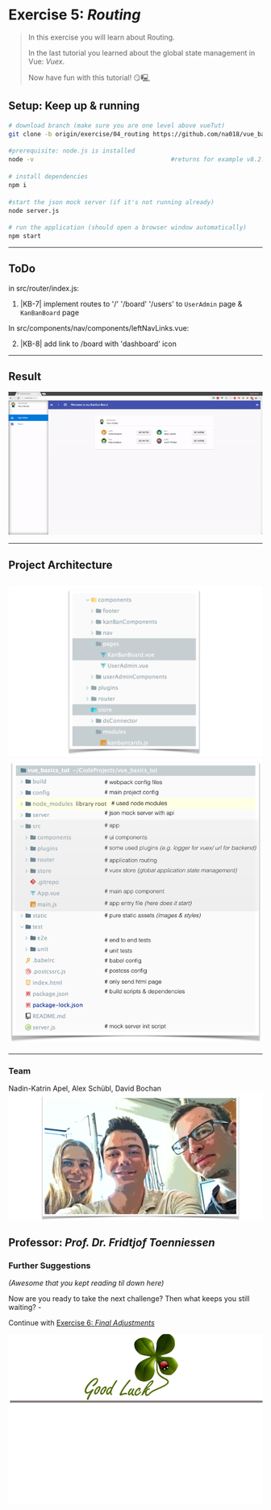 # Exercise 5: _Routing_
> In this exercise you will learn about Routing.
>
> In the last tutorial you learned about the global state management in Vue: _Vuex_.
>
> Now have fun with this tutorial! 😏🖳 

## Setup: Keep up & running

``` bash
# download branch (make sure you are one level above vueTut)
git clone -b origin/exercise/04_routing https://github.com/na018/vue_basics_tut.git vueTut/04_routing && cd vueTut/04_routing

#prerequisite: node.js is installed
node -v                                      #returns for example v8.2.1

# install dependencies
npm i

#start the json mock server (if it's not running already)
node server.js

# run the application (should open a browser window automatically)
npm start

```
--------------
## ToDo
in src/router/index.js:
1. |KB-7| implement routes to '/' '/board' '/users' to `UserAdmin` page & `KanBanBoard` page

In src/components/nav/components/leftNavLinks.vue:

2. |KB-8| add link to /board with 'dashboard' icon

-------------------
## Result
![vuex](static/img/readme/routing.gif "vuex")


--------------------
## Project Architecture
![folder structure](static/img/readme/folderStructure.png "folder structure")
![KanBan Project Architecture](static/img/readme/ProjectArchitecture.png "KanBan Project Architecture")
-------------------

-------------------

### Team
Nadin-Katrin Apel, Alex Schübl, David Bochan
 ![Team photo](static/img/readme/team.png "Team")
 
 Professor: _Prof. Dr. Fridtjof Toenniessen_
-------------------
 
### Further Suggestions
_(Awesome that you kept reading til down here)_

Now are you ready to take the next challenge? Then what keeps you still waiting? - 

Continue with [Exercise 6: _Final Adjustments_](https://github.com/na018/vue_basics_tut/tree/origin/exercise/05_knowledge_transfer)

 ![Good luck](static/img/readme/luck.jpg "Kleeblatt")

 
 
